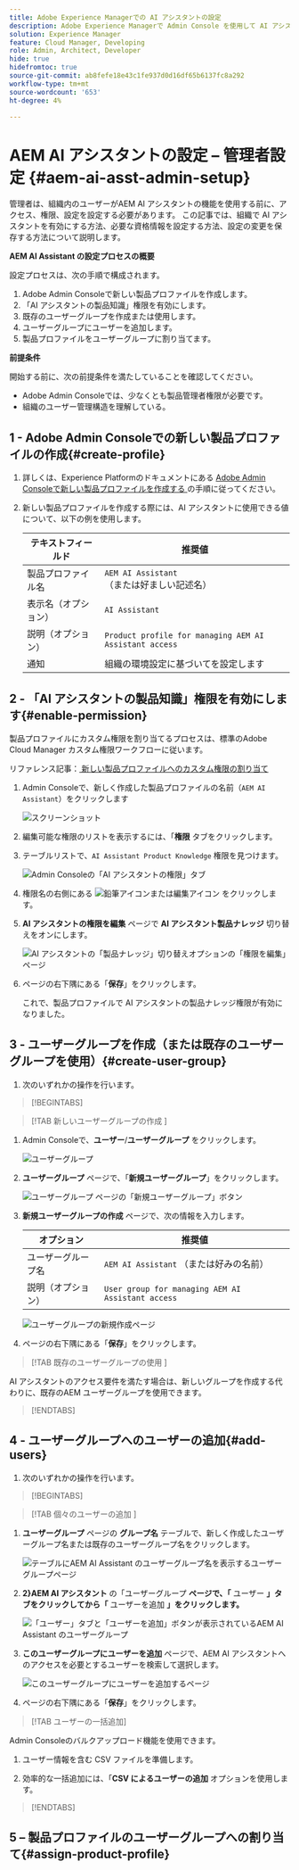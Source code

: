 ```yaml
---
title: Adobe Experience Managerでの AI アシスタントの設定
description: Adobe Experience Managerで Admin Console を使用して AI アシスタントをセットアップおよび設定する方法について説明します。
solution: Experience Manager
feature: Cloud Manager, Developing
role: Admin, Architect, Developer
hide: true
hidefromtoc: true
source-git-commit: ab8fefe18e43c1fe937d0d16df65b6137fc8a292
workflow-type: tm+mt
source-wordcount: '653'
ht-degree: 4%

---
```


# AEM AI アシスタントの設定 – 管理者設定 {#aem-ai-asst-admin-setup}

管理者は、組織内のユーザーがAEM AI アシスタントの機能を使用する前に、アクセス、権限、設定を設定する必要があります。 この記事では、組織で AI アシスタントを有効にする方法、必要な資格情報を設定する方法、設定の変更を保存する方法について説明します。

**AEM AI Assistant の設定プロセスの概要**

設定プロセスは、次の手順で構成されます。

1. Adobe Admin Consoleで新しい製品プロファイルを作成します。
1. 「AI アシスタントの製品知識」権限を有効にします。
1. 既存のユーザーグループを作成または使用します。
1. ユーザーグループにユーザーを追加します。
1. 製品プロファイルをユーザーグループに割り当てます。

**前提条件**

開始する前に、次の前提条件を満たしていることを確認してください。

* Adobe Admin Consoleでは、少なくとも製品管理者権限が必要です。
* 組織のユーザー管理構造を理解している。

## 1 - Adobe Admin Consoleでの新しい製品プロファイルの作成{#create-profile}

1. 詳しくは、Experience Platformのドキュメントにある [Adobe Admin Consoleで新しい製品プロファイルを作成する ](https://experienceleague.adobe.com/en/docs/experience-platform/access-control/ui/create-profile) の手順に従ってください。

1. 新しい製品プロファイルを作成する際には、AI アシスタントに使用できる値について、以下の例を使用します。

   | テキストフィールド | 推奨値 |
   | --- | --- |
   | 製品プロファイル名 | `AEM AI Assistant` （または好ましい記述名） |
   | 表示名（オプション） | `AI Assistant` |
   | 説明（オプション） | `Product profile for managing AEM AI Assistant access` |
   | 通知 | 組織の環境設定に基づいてを設定します |




## 2 - 「AI アシスタントの製品知識」権限を有効にします{#enable-permission}

製品プロファイルにカスタム権限を割り当てるプロセスは、標準のAdobe Cloud Manager カスタム権限ワークフローに従います。

リファレンス記事：[ 新しい製品プロファイルへのカスタム権限の割り当て ](https://experienceleague.adobe.com/en/docs/experience-manager-cloud-manager/content/requirements/custom-permissions#assign-permissions)

1. Admin Consoleで、新しく作成した製品プロファイルの名前（`AEM AI Assistant`）をクリックします

   ![スクリーンショット](/help/implementing/cloud-manager/assets/ai-assistant-console.png)

1. 編集可能な権限のリストを表示するには、「**権限** タブをクリックします。

1. テーブルリストで、`AI Assistant Product Knowledge` 権限を見つけます。

   ![Admin Consoleの「AI アシスタントの権限」タブ ](/help/implementing/cloud-manager/assets/ai-assistant-permission.png)

1. 権限名の右側にある ![ 鉛筆アイコンまたは編集アイコン ](https://spectrum.adobe.com/static/icons/workflow_18/Smock_Edit_18_N.svg) をクリックします。

1. **AI アシスタントの権限を編集** ページで **AI アシスタント製品ナレッジ** 切り替えをオンにします。

   ![AI アシスタントの「製品ナレッジ」切り替えオプションの「権限を編集」ページ ](/help/implementing/cloud-manager/assets/ai-assistant-prod-knowledge.png)

1. ページの右下隅にある「**保存**」をクリックします。

   これで、製品プロファイルで AI アシスタントの製品ナレッジ権限が有効になりました。


## 3 - ユーザーグループを作成（または既存のユーザーグループを使用）{#create-user-group}

1. 次のいずれかの操作を行います。

>[!BEGINTABS]

>[!TAB  新しいユーザーグループの作成 ]

1. Admin Consoleで、**ユーザー**/**ユーザーグループ** をクリックします。

   ![ユーザーグループ](/help/implementing/cloud-manager/assets/ai-assistant-user-groups.png)

1. **ユーザーグループ** ページで、「**新規ユーザーグループ**」をクリックします。

   ![ ユーザーグループ ページの「新規ユーザーグループ」ボタン ](/help/implementing/cloud-manager/assets/ai-assistant-new-user-group.png)

1. **新規ユーザーグループの作成** ページで、次の情報を入力します。

   | オプション | 推奨値 |
   | --- | --- |
   | ユーザーグループ名 | `AEM AI Assistant` （または好みの名前） |
   | 説明（オプション） | `User group for managing AEM AI Assistant access` |

   ![ ユーザーグループの新規作成ページ ](/help/implementing/cloud-manager/assets/ai-assistant-create-new-user-group.png)

1. ページの右下隅にある「**保存**」をクリックします。

>[!TAB  既存のユーザーグループの使用 ]

AI アシスタントのアクセス要件を満たす場合は、新しいグループを作成する代わりに、既存のAEM ユーザーグループを使用できます。

>[!ENDTABS]

## 4 - ユーザーグループへのユーザーの追加{#add-users}

1. 次のいずれかの操作を行います。

>[!BEGINTABS]

>[!TAB  個々のユーザーの追加 ]

1. **ユーザーグループ** ページの **グループ名** テーブルで、新しく作成したユーザーグループ名または既存のユーザーグループ名をクリックします。

   ![ テーブルにAEM AI Assistant のユーザーグループ名を表示するユーザーグループページ ](/help/implementing/cloud-manager/assets/ai-assistant-user-group-name-in-table.png)

1. **2&rbrace;AEM AI アシスタント** の「ユーザーグループ **ページで、「** ユーザー **」タブをクリックしてから「** ユーザーを追加 **」をクリックします。**

   ![ 「ユーザー」タブと「ユーザーを追加」ボタンが表示されているAEM AI Assistant のユーザーグループ ](/help/implementing/cloud-manager/assets/ai-assistant-add-users.png)

1. **このユーザーグループにユーザーを追加** ページで、AEM AI アシスタントへのアクセスを必要とするユーザーを検索して選択します。

   ![ このユーザーグループにユーザーを追加するページ ](/help/implementing/cloud-manager/assets/ai-assistant-add-users-to-this-group.png)

1. ページの右下隅にある「**保存**」をクリックします。

>[!TAB ユーザーの一括追加]

Admin Consoleのバルクアップロード機能を使用できます。

1. ユーザー情報を含む CSV ファイルを準備します。

1. 効率的な一括追加には、「**CSV によるユーザーの追加** オプションを使用します。

>[!ENDTABS]




## 5 – 製品プロファイルのユーザーグループへの割り当て{#assign-product-profile}




